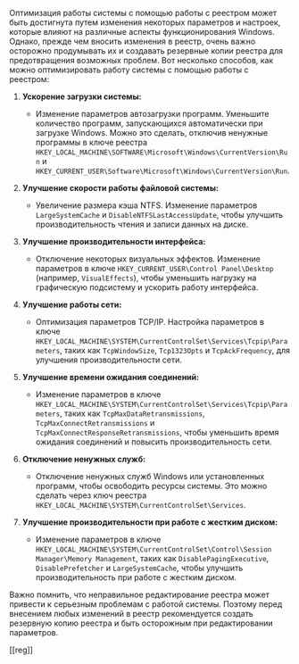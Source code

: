 Оптимизация работы системы с помощью работы с реестром может быть достигнута путем изменения некоторых параметров и настроек, которые влияют на различные аспекты функционирования Windows. Однако, прежде чем вносить изменения в реестр, очень важно осторожно продумывать их и создавать резервные копии реестра для предотвращения возможных проблем. Вот несколько способов, как можно оптимизировать работу системы с помощью работы с реестром:

1. **Ускорение загрузки системы:**
   - Изменение параметров автозагрузки программ. Уменьшите количество программ, запускающихся автоматически при загрузке Windows. Можно это сделать, отключив ненужные программы в ключе реестра `HKEY_LOCAL_MACHINE\SOFTWARE\Microsoft\Windows\CurrentVersion\Run` и `HKEY_CURRENT_USER\Software\Microsoft\Windows\CurrentVersion\Run`.

2. **Улучшение скорости работы файловой системы:**
   - Увеличение размера кэша NTFS. Изменение параметров `LargeSystemCache` и `DisableNTFSLastAccessUpdate`, чтобы улучшить производительность чтения и записи данных на диске.

3. **Улучшение производительности интерфейса:**
   - Отключение некоторых визуальных эффектов. Изменение параметров в ключе `HKEY_CURRENT_USER\Control Panel\Desktop` (например, `VisualEffects`), чтобы уменьшить нагрузку на графическую подсистему и ускорить работу интерфейса.

4. **Улучшение работы сети:**
   - Оптимизация параметров TCP/IP. Настройка параметров в ключе `HKEY_LOCAL_MACHINE\SYSTEM\CurrentControlSet\Services\Tcpip\Parameters`, таких как `TcpWindowSize`, `Tcp1323Opts` и `TcpAckFrequency`, для улучшения производительности сети.

5. **Улучшение времени ожидания соединений:**
   - Изменение параметров в ключе `HKEY_LOCAL_MACHINE\SYSTEM\CurrentControlSet\Services\Tcpip\Parameters`, таких как `TcpMaxDataRetransmissions`, `TcpMaxConnectRetransmissions` и `TcpMaxConnectResponseRetransmissions`, чтобы уменьшить время ожидания соединений и повысить производительность сети.

6. **Отключение ненужных служб:**
   - Отключение ненужных служб Windows или установленных программ, чтобы освободить ресурсы системы. Это можно сделать через ключ реестра `HKEY_LOCAL_MACHINE\SYSTEM\CurrentControlSet\Services`.

7. **Улучшение производительности при работе с жестким диском:**
   - Изменение параметров в ключе `HKEY_LOCAL_MACHINE\SYSTEM\CurrentControlSet\Control\Session Manager\Memory Management`, таких как `DisablePagingExecutive`, `DisablePrefetcher` и `LargeSystemCache`, чтобы улучшить производительность при работе с жестким диском.

Важно помнить, что неправильное редактирование реестра может привести к серьезным проблемам с работой системы. Поэтому перед внесением любых изменений в реестр рекомендуется создать резервную копию реестра и быть осторожным при редактировании параметров.


[[reg]]